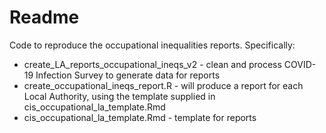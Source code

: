 # Readme

Code to reproduce the occupational inequalities reports. Specifically:

* create_LA_reports_occupational_ineqs_v2 - clean and process COVID-19 Infection Survey to generate data for reports
* create_occupational_ineqs_report.R - will produce a report for each Local Authority, using the template supplied in cis_occupational_la_template.Rmd
* cis_occupational_la_template.Rmd - template for reports

